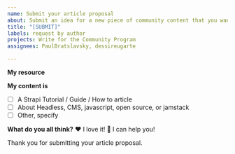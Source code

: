 ```yaml
---
name: Submit your article proposal
about: Submit an idea for a new piece of community content that you want to write
title: "[SUBMIT]"
labels: request by author
projects: Write for the Community Program
assignees: PaulBratslavsky, dessireugarte

---
```


**My resource**
<!--
Hello 👋 

Before you start, please make sure your issue is understandable and reproducible.
To make your issue readable make sure you use valid Markdown syntax and you have read the [guidelines](https://github.com/strapi/community-content/blob/master/tutorials/GUIDELINES.md). 

Please describe what your article will be about in few sentences and inclide a content brief of the article: 

### Content Brief: 
- Target audience: 
- Keywords:
- Industries this content will target: 
- Source: Your content request must be based on a source that justifies why that content is necessary for the community. Otherwise, it will be rejected. The community raises questions or topics on different places like [GitHub](https://github.com/strapi/community-content/issues?q=is%3Aissue+is%3Aopen+label%3A%22request+by+author%22), [Reddit](https://www.reddit.com/r/Strapi/), [Forum](https://forum.strapi.io/), [Discord](https://discord.com/invite/strapi). You can use them to get some inspiration.
- Content objective:
- Content outline:

-->

**My content is**

- [ ] A Strapi Tutorial / Guide / How to article
- [ ] About Headless, CMS, javascript, open source, or jamstack
- [ ] Other, specify

**What do you all think?**
❤️ I love it!
🚀 I can help you!

Thank you for submitting your article proposal.
